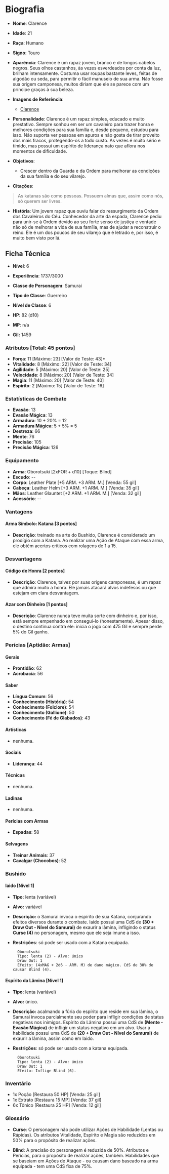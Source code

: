 # Biografia

* **Nome**: Clarence
* **Idade**: 21
* **Raça**: Humano
* **Signo**: Touro

* **Aparência**: Clarence é um rapaz jovem, branco e de longos cabelos negros. Seus olhos castanhos, às vezes esverdeados por conta da luz, brilham intensamente. Costuma usar roupas bastante leves, feitas de algodão ou seda, para permitir o fácil manuseio de sua arma. Não fosse sua origem camponesa, muitos diriam que ele se parece com um príncipe graças à sua beleza.

* **Imagens de Referência**:
  * [Clarence](https://s-media-cache-ak0.pinimg.com/564x/61/91/6b/61916b745b5a9ed5279f0a185c330644.jpg)

* **Personalidade**: Clarence é um rapaz simples, educado e muito prestativo. Sempre sonhou em ser um cavaleiro para trazer honra e melhores condições para sua família e, desde pequeno, estudou para isso. Não suporta ver pessoas em apuros e não gosta de tirar proveito dos mais fracos, protegendo-os a todo custo. Às vezes é muito sério e tímido, mas possui um espírito de liderança nato que aflora nos momentos de dificuldade.

* **Objetivos**:
  * Crescer dentro da Guarda e da Ordem para melhorar as condições da sua família e do seu vilarejo.

* **Citações**:
> As katanas são como pessoas. Possuem almas que, assim como nós, só querem ser livres.

* **História**: Um jovem rapaz que ouviu falar do ressurgimento da Ordem dos Cavaleiros do Céu. Conhecedor da arte da espada, Clarence pediu para unir-se à Ordem devido ao seu forte senso de justiça e vontade não só de melhorar a vida de sua família, mas de ajudar a reconstruir o reino. Ele é um dos poucos de seu vilarejo que é letrado e, por isso, é muito bem visto por lá.

## Ficha Técnica

* **Nível**: 6
* **Experiência**: 1737/3000
* **Classe de Personagem**: Samurai
* **Tipo de Classe**: Guerreiro
* **Nível de Classe**: 6

* **HP**: 82 (d10)
* **MP**: n/a

* **Gil:** 1459

### Atributos [Total: 45 pontos]

* **Força**: 11 [Máximo: 23] [Valor de Teste: 43]*
* **Vitalidade**: 8 [Máximo: 22] [Valor de Teste: 34]
* **Agilidade**: 5 [Máximo: 20] [Valor de Teste: 25]
* **Velocidade**: 8 [Máximo: 20] [Valor de Teste: 34]
* **Magia**: 11 [Máximo: 20] [Valor de Teste: 40]
* **Espírito**: 2 [Máximo: 15] [Valor de Teste: 16]

### Estatísticas de Combate

* **Evasão**: 13
* **Evasão Mágica**: 13
* **Armadura**: 10 + 20% = 12
* **Armadura Mágica**: 5 + 5% = 5
* **Destreza**: 66
* **Mente**: 76
* **Precisão**: 105
* **Precisão Mágica**: 126

### Equipamento

* **Arma**: Oborotsuki [2xFOR + d10] [Toque: Blind]
* **Escudo**: --
* **Corpo**: Leather Plate [+5 ARM. +3 ARM. M.] [Venda: 55 gil]
* **Cabeça**: Leather Helm [+3 ARM. +1 ARM. M.] [Venda: 35 gil]
* **Mãos**: Leather Glauntet [+2 ARM. +1 ARM. M.] [Venda: 32 gil]
* **Acessório**: --

### Vantagens

#### Arma Símbolo: Katana [3 pontos]

* **Descrição**: treinado na arte do Bushido, Clarence é considerado um prodígio com a Katana. Ao realizar uma Ação de Ataque com essa arma, ele obtém acertos críticos com rolagens de 1 a 15.

### Desvantagens

#### Código de Honra [2 pontos]

* **Descrição**: Clarence, talvez por suas origens camponesas, é um rapaz que admira muito a honra. Ele jamais atacará alvos indefesos ou que estejam em clara desvantagem.

#### Azar com Dinheiro [1 pontos]

* **Descrição**: Clarence nunca teve muita sorte com dinheiro e, por isso, está sempre empenhado em consegui-lo (honestamente). Apesar disso, o destino continua contra ele: inicia o jogo com 475 Gil e sempre perde 5% do Gil ganho.

### Perícias [Aptidão: Armas]

#### Gerais

* **Prontidão**: 62
* **Acrobacia**: 56

#### Saber

* **Língua Comum**: 56
* **Conhecimento (História)**: 54
* **Conhecimento (Folclore)**: 54
* **Conhecimento (Gallione)**: 50
* **Conhecimento (Fé de Glabados)**: 43

#### Artísticas

* nenhuma.

#### Sociais

* **Liderança**: 44

#### Técnicas

* nenhuma.

#### Ladinas

* nenhuma.

#### Perícias com Armas

* **Espadas**: 58

#### Selvagens

* **Treinar Animais**: 37
* **Cavalgar (Chocobos)**: 52

### Bushido

#### Iaido [Nível 1]

* **Tipo:** lenta (variável)
* **Alvo:** variável
* **Descrição:** o Samurai invoca o espírito de sua Katana, conjurando efeitos diversos durante o combate. Iaido possui uma CdS de **(30 + Draw Out - Nível do Samurai)** de exaurir a lâmina, infligindo o status **Curse (4)** no personagem, mesmo que ele seja imune a isso.
* **Restrições**: só pode ser usado com a Katana equipada.

        Oborotsuki
        Tipo: lenta (2) - Alvo: único
        Draw Out: 1
        Efeito: (4xMAG + 2d6 - ARM. M) de dano mágico. CdS de 30% de causar Blind (4).

#### Espírito da Lâmina [Nível 1]

* **Tipo:** lenta (variável)  
* **Alvo:** único.  
* **Descrição:** acalmando a fúria do espírito que reside em sua lâmina, o Samurai invoca parcialmente seu poder para infligir condições de status negativas nos inimigos. Espírito da Lâmina possui uma CdS de **(Mente - Evasão Mágica)** de infligir um status negativo em um alvo. Usar a habilidade possui uma CdS de **(20 + Draw Out - Nível do Samurai)** de exaurir a lâmina, assim como em Iaido.  
* **Restrições**: só pode ser usado com a katana equipada.  

        Oborotsuki  
        Tipo: lenta (2) - Alvo: único  
        Draw Out: 1  
        Efeito: Inflige Blind (6).  

### Inventário

* 1x Poção [Restaura 50 HP] [Venda: 25 gil]
* 1x Extrato [Restaura 15 MP] [Venda: 37 gil]
* 6x Tônico [Restaura 25 HP] [Venda: 12 gil]

### Glossário

* **Curse**: O personagem não pode utilizar Ações de Habilidade (Lentas ou Rápidas). Os atributos Vitalidade, Espírito e Magia são reduzidos em 50% para o propósito de realizar ações.

* **Blind**: A precisão do personagem é reduzida de 50%. Atributos e Perícias, para o propósito de realizar ações, também. Habilidades que se baseiam em Ações de Ataque - ou causam dano baseado na arma equipada - tem uma CdS fixa de 75%.
